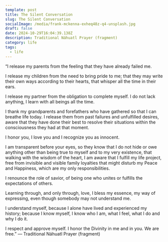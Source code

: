 ```yaml
---
template: post
title: The Silent Conversation
slug: The Silent Conversation
socialImage: /media/frank-mckenna-exheq48z-q4-unsplash.jpg
draft: false
date: 2024-10-29T16:04:39.138Z
description: Traditional Náhuatl Prayer (fragment)
category: life
tags:
  - life
---
```

“I release my parents from the feeling that they have already failed me.

I release my children from the need to bring pride to me; that they may write their own ways according to their hearts, that whisper all the time in their ears.

I release my partner from the obligation to complete myself. I do not lack anything, I learn with all beings all the time.

I thank my grandparents and forefathers who have gathered so that I can breathe life today. I release them from past failures and unfulfilled desires, aware that they have done their best to resolve their situations within the consciousness they had at that moment.

I honor you, I love you and I recognize you as innocent.

I am transparent before your eyes, so they know that I do not hide or owe anything other than being true to myself and to my very existence, that walking with the wisdom of the heart, I am aware that I fulfill my life project, free from invisible and visible family loyalties that might disturb my Peace and Happiness, which are my only responsibilities.

I renounce the role of savior, of being one who unites or fulfills the expectations of others.

Learning through, and only through, love, I bless my essence, my way of expressing, even though somebody may not understand me.

I understand myself, because I alone have lived and experienced my history; because I know myself, I know who I am, what I feel, what I do and why I do it.

I respect and approve myself.
I honor the Divinity in me and in you.
We are free.”
― Traditional Náhuatl Prayer (fragment)